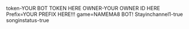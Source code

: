 token-YOUR BOT TOKEN HERE
OWNER-YOUR OWNER ID HERE
Prefix=YOUR PREFIX HERE!!!
game=NAMEMA8 BOT!
Stayinchannel1-true
songinstatus-true
